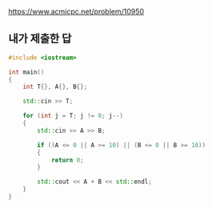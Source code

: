 https://www.acmicpc.net/problem/10950

내가 제출한 답
-----------

```cpp
#include <iostream>

int main()
{
	int T{}, A{}, B{};

	std::cin >> T;

	for (int j = T; j != 0; j--)
	{
		std::cin >> A >> B;

		if ((A <= 0 || A >= 10) || (B <= 0 || B >= 10))
		{
			return 0;
		}

		std::cout << A + B << std::endl;
	}
}
```
